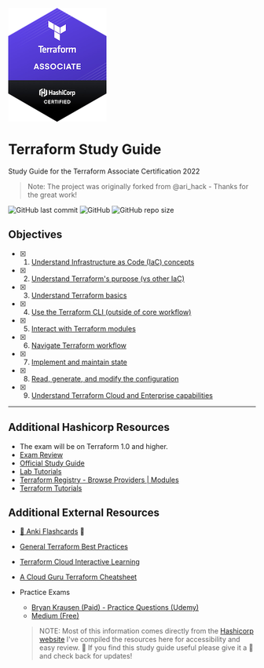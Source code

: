 <img align="center" src="docs/images/tf-logo.png">

# Terraform Study Guide

Study Guide for the Terraform Associate Certification 2022

> Note: The project was originally forked from @ari_hack - Thanks for the great work!

![GitHub last commit](https://img.shields.io/github/last-commit/h4ndzdatm0ld/terraform-study-guide?style=plastic) ![GitHub](https://img.shields.io/github/license/h4ndzdatm0ld/terraform-study-guide?style=plastic) ![GitHub repo size](https://img.shields.io/github/repo-size/h4ndzdatm0ld/terraform-study-guide?style=plastic)

## Objectives

- [x] 1. [Understand Infrastructure as Code (IaC) concepts](./docs/objectives/objective-1-2/Iac.md)
- [x] 2. [Understand Terraform's purpose (vs other IaC)](./docs/objectives/objective-1-2/Iac.md)
- [x] 3. [Understand Terraform basics](./docs/objectives/objective-3/terraform-basics.md)
- [x] 4. [Use the Terraform CLI (outside of core workflow)](./docs/objectives/objective-4/terraform-cli.md)
- [x] 5. [Interact with Terraform modules](./docs/objectives/objective-5/modules.md)
- [x] 6. [Navigate Terraform workflow](./docs/objectives/objective-6/workflow.md)
- [x] 7. [Implement and maintain state](./docs/objectives/objective-7/manage-state.md)
- [x] 8. [Read, generate, and modify the configuration](./docs/objectives/objective-8/hcl-features.md)
- [x] 9. [Understand Terraform Cloud and Enterprise capabilities](./docs/objectives/objective-9/cloud-and-enterprise.md)

---

## Additional Hashicorp Resources

- The exam will be on Terraform 1.0 and higher.
- [Exam Review](https://learn.hashicorp.com/terraform/certification/terraform-associate-review)
- [Official Study Guide](https://learn.hashicorp.com/tutorials/terraform/associate-study)
- [Lab Tutorials](https://learn.hashicorp.com/tutorials/terraform/infrastructure-as-code?in=terraform/aws-get-started)
- [Terraform Registry - Browse Providers | Modules](https://registry.terraform.io/)
- [Terraform Tutorials](https://learn.hashicorp.com/terraform?utm_source=terraform_io)

## Additional External Resources

- [🌟 Anki Flashcards](https://ankiweb.net/shared/info/180398604) 🌟
- [General Terraform Best Practices](https://www.terraform-best-practices.com/)
- [Terraform Cloud Interactive Learning](https://www.katacoda.com/courses/terraform)
- [A Cloud Guru Terraform Cheatsheet](https://res.cloudinary.com/acloud-guru/image/fetch/c_thumb,f_auto,q_auto/https://acg-wordpress-content-production.s3.us-west-2.amazonaws.com/app/uploads/2020/11/terraform-cheatsheet-from-ACG.pdf)

- Practice Exams

  - [Bryan Krausen (Paid) - Practice Questions (Udemy)](https://www.udemy.com/course/terraform-associate-practice-exam/)
  - [Medium (Free)](https://medium.com/bb-tutorials-and-thoughts/250-practice-questions-for-terraform-associate-certification-7a3ccebe6a1a)

  > NOTE: Most of this information comes directly from the [Hashicorp website](https://learn.hashicorp.com/terraform/certification/terraform-associate-study-guide) I've compiled the resources here for accessibility and easy review. 🙂 If you find this study guide useful please give it a 🌟 and check back for updates!
